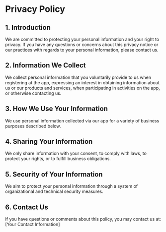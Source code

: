 # Privacy Policy

## 1. Introduction
We are committed to protecting your personal information and your right to privacy. If you have any questions or concerns about this privacy notice or our practices with regards to your personal information, please contact us.

## 2. Information We Collect
We collect personal information that you voluntarily provide to us when registering at the app, expressing an interest in obtaining information about us or our products and services, when participating in activities on the app, or otherwise contacting us.

## 3. How We Use Your Information
We use personal information collected via our app for a variety of business purposes described below.

## 4. Sharing Your Information
We only share information with your consent, to comply with laws, to protect your rights, or to fulfill business obligations.

## 5. Security of Your Information
We aim to protect your personal information through a system of organizational and technical security measures.

## 6. Contact Us
If you have questions or comments about this policy, you may contact us at: [Your Contact Information]
